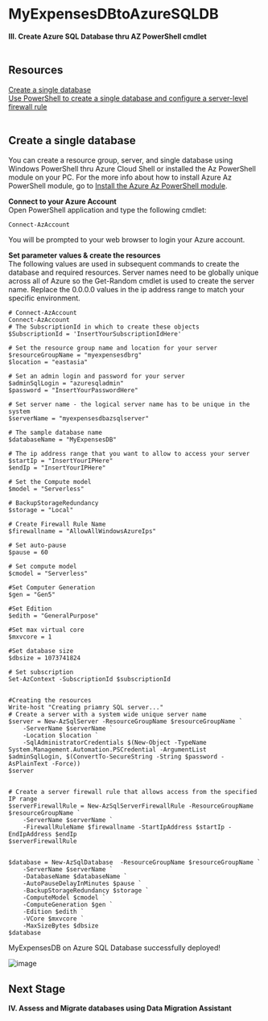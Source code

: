 # MyExpensesDBtoAzureSQLDB

**III. Create Azure SQL Database thru AZ PowerShell cmdlet**
<br/>
<br/>

**Resources**
------------------------------------------------------------------------------------------------------------------------------------
[Create a single database](https://docs.microsoft.com/en-us/azure/azure-sql/database/single-database-create-quickstart?tabs=azure-powershell) <br/>
[Use PowerShell to create a single database and configure a server-level firewall rule](https://docs.microsoft.com/en-us/azure/azure-sql/database/scripts/create-and-configure-database-powershell?toc=/powershell/module/toc.json)
<br/>
<br/>

**Create a single database**
------------------------------------------------------------------------------------------------------------------------------------
You can create a resource group, server, and single database using Windows PowerShell thru Azure Cloud Shell or installed the Az PowerShell module on your PC. For the more info about how to install Azure Az PowerShell module, go to [Install the Azure Az PowerShell module](https://docs.microsoft.com/en-us/powershell/azure/install-az-ps?view=azps-7.3.0).
<br/>

**Connect to your Azure Account** <br/>
Open PowerShell application and type the following cmdlet:

```PowerShell
Connect-AzAccount
```
You will be prompted to your web browser to login your Azure account.
<br/>

**Set parameter values & create the resources**<br/>
The following values are used in subsequent commands to create the database and required resources. Server names need to be globally unique across all of Azure so the Get-Random cmdlet is used to create the server name. Replace the 0.0.0.0 values in the ip address range to match your specific environment.

```
# Connect-AzAccount
Connect-AzAccount
# The SubscriptionId in which to create these objects
$SubscriptionId = 'InsertYourSubscriptionIdHere'

# Set the resource group name and location for your server
$resourceGroupName = "myexpensesdbrg"
$location = "eastasia"

# Set an admin login and password for your server
$adminSqlLogin = "azuresqladmin"
$password = "InsertYourPasswordHere"

# Set server name - the logical server name has to be unique in the system
$serverName = "myexpensesdbazsqlserver"

# The sample database name
$databaseName = "MyExpensesDB"

# The ip address range that you want to allow to access your server
$startIp = "InsertYourIPHere"
$endIp = "InsertYourIPHere"

# Set the Compute model
$model = "Serverless"

# BackupStorageRedundancy
$storage = "Local"

# Create Firewall Rule Name
$firewallname = "AllowAllWindowsAzureIps"

# Set auto-pause
$pause = 60

# Set compute model
$cmodel = "Serverless"

#Set Computer Generation
$gen = "Gen5"

#Set Edition
$edith = "GeneralPurpose"

#Set max virtual core
$mxvcore = 1

#Set database size
$dbsize = 1073741824

# Set subscription 
Set-AzContext -SubscriptionId $subscriptionId 


#Creating the resources
Write-host "Creating priamry SQL server..."
# Create a server with a system wide unique server name
$server = New-AzSqlServer -ResourceGroupName $resourceGroupName `
    -ServerName $serverName `
    -Location $location `
    -SqlAdministratorCredentials $(New-Object -TypeName System.Management.Automation.PSCredential -ArgumentList $adminSqlLogin, $(ConvertTo-SecureString -String $password -AsPlainText -Force))
$server


# Create a server firewall rule that allows access from the specified IP range
$serverFirewallRule = New-AzSqlServerFirewallRule -ResourceGroupName $resourceGroupName `
    -ServerName $serverName `
    -FirewallRuleName $firewallname -StartIpAddress $startIp -EndIpAddress $endIp
$serverFirewallRule


$database = New-AzSqlDatabase  -ResourceGroupName $resourceGroupName `
    -ServerName $serverName `
    -DatabaseName $databaseName `
	-AutoPauseDelayInMinutes $pause `
	-BackupStorageRedundancy $storage `
	-ComputeModel $cmodel `
	-ComputeGeneration $gen `
	-Edition $edith `
	-VCore $mxvcore `
	-MaxSizeBytes $dbsize 
$database

```

MyExpensesDB on Azure SQL Database successfully deployed!

![image](https://user-images.githubusercontent.com/95063830/158060500-692dbf66-2ead-4862-b5a6-bdb6d3c7f011.png)


**Next Stage**
------------------------------------------------------------------------------------------------------------------------------------

**IV. Assess and Migrate databases using Data Migration Assistant**
